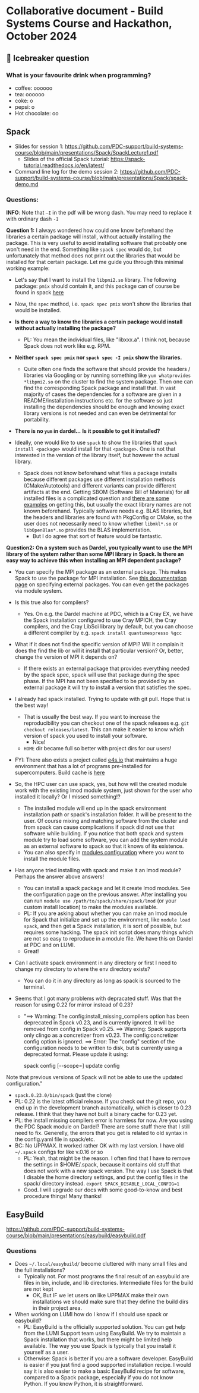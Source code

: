 # Collaborative document - Build Systems Course and Hackathon, October 2024


## :icecream: Icebreaker question

### What is your favourite drink when programming?

- coffee: oooooo
- tea: oooooo
- coke: o
- pepsi: o
- Hot chocolate: oo

## Spack

* Slides for session 1: https://github.com/PDC-support/build-systems-course/blob/main/presentations/Spack/SpackLecture1.pdf
    * Slides of the official Spack tutorial: https://spack-tutorial.readthedocs.io/en/latest/
* Command line log for the demo session 2: https://github.com/PDC-support/build-systems-course/blob/main/presentations/Spack/spack-demo.md

### Questions:

**INFO**: Note that `–I` in the pdf will be wrong dash. You may need to replace it with ordinary dash `-I`

**Question 1:**
I always wondered how could one know beforehand the libraries a certain package will install, without actually installing the package. This is very useful to avoid installing software that probably one won't need in the end. Something like `spack spec` would do, but unfortunately that method does not print out the libraries that would be installed for that certain package. Let me guide you through this minimal working example:
- Let's say that I want to install the `libpmi2.so` library. The following package:  `pmix` should contain it, and this package can of course be found in spack [here](https://packages.spack.io/package.html?name=pmix)
- Now, the `spec` method, i.e. `spack spec pmix` won't show the libraries that would be installed. 
- **Is there a way to know the libraries a certain package would install without actually installing the package?**
    - PL: You mean the individual files, like "libxxx.a". I think not, because Spack does not work like e.g. RPM.
- **Neither `spack spec pmix` nor `spack spec -I pmix` show the libraries.**
    - Quite often one finds the software that should provide the headers / libraries via Googling or by running something like `yum whatprovides *libpmi2.so` on the cluster to find the system package. Then one can find the corresponding Spack package and install that. In vast majority of cases the dependencies for a software are given in a README/installation instructions etc. for the software so just installing the dependencies should be enough and knowing exact library versions is not needed and can even be detrimental for portability.

- **There is no `yum` in dardel...** **Is it possible to get it installed?**

- Ideally, one would like to use `spack` to show the libraries that `spack install <package>` would install for that `<package>`. One is not that interested in the version of the library itself, but however the actual library.
    - Spack does not know beforehand what files a package installs because different packages use different installation methods (CMake/Autotools) and different variants can provide different artifacts at the end. Getting SBOM (Software Bill of Materials) for all installed files is a complicated question and [there are some examples](https://github.com/spack/spack-sbom) on getting this, but usually the exact library names are not known beforehand. Typically software needs e.g. BLAS libraries, but the headers and libraries are found with PkgConfig or CMake, so the user does not necessarily need to know whether `libmkl*.so` or `libOpenBlas*.so` provides the BLAS implementation. 
        - But I do agree that sort of feature would be fantastic.

**Question2:**
**On a system such as Dardel, you typically want to use the MPI library of the system rather than some MPI library in Spack. Is there an easy way to achieve this when installing an MPI dependent package?**

- You can specify the MPI package as an external package. This makes Spack to use the package for MPI installation. See  [this documentation page](https://spack.readthedocs.io/en/latest/packages_yaml.html#external-packages) on specifying external packages. You can even get the packages via module system.
- Is this true also for compilers?
  - Yes. On e.g. the Dardel machine at PDC, which is a Cray EX, we have the Spack installation configured to use Cray MPICH, the Cray compilers, and the Cray LibSci library by default, but you can choose a different compiler by e.g. `spack install quantumespresso %gcc`
- What if it does not find the specific version of MPI? Will it complain it does the find the lib or will it install that particular version? Or, better, change the version of MPI it depends on?
  - If there exists an external package that provides everything needed by the spack spec, spack will use that package during the spec phase. If the MPI has not been specified to be provided by an external package it will try to install a version that satisfies the spec.
- I already had spack installed. Trying to update with git pull. Hope that is the best way!
  - That is usually the best way. If you want to increase the reproducibility you can checkout one of the spack releases e.g. `git checkout releases/latest`. This can make it easier to know which version of spack you used to install your software. 
      - Nice!
  - ``HOME`` dir became full so better with project dirs for our users!
- FYI: There also exists a project called [e4s.io](https://e4s-project.github.io) that maintains a huge environment that has a lot of programs pre-installed for supercomputers. Build cache is [here](https://oaciss.uoregon.edu/e4s/inventory.html)
- So, the HPC user can use spack, yes, but how will the created module work with the existing lmod module system, just shown for the user who installed it locally? Or I missed something!?
    - The installed module will end up in the spack environment installation path or spack's installation folder. It will be present to the user. Of course mixing and matching software from the cluster and from spack can cause complications if spack did not use that software while building. If you notice that both spack and system module try to load some software, you can add the system module as an external software to spack so that it knows of its existence.
    - You can also specify in [modules configuration](https://spack.readthedocs.io/en/latest/module_file_support.html#the-modules-yaml-config-file-and-module-sets)  where you want to install the module files.
- Has anyone tried installing with spack and make it an lmod module? Perhaps the answer above answers!
    - You can install a spack package and let it create lmod modules. See the configuration page on the previous answer. After installing you can run `module use /path/to/spack/share/spack/lmod` (or your custom install location) to make the modules available.
    - PL: If you are asking about whether you can make an lmod module for Spack that initialize and set up the environment, like `module load spack`, and then get a Spack installation, it is sort of possible, but requires some hacking. The spack init script does many things which are not so easy to reproduce in a module file. We have this on Dardel at PDC and on LUMI.
  - Great!

- Can I activate spack environment in any directory or first I need to change my directory to where the env directory exists?
  - You can do it in any directory as long as spack is sourced to the terminal.

- Seems that I got many problems with depracated stuff. Was that the reason for using 0.22 for mirror instead of 0.23?
    - "==> Warning: The config:install_missing_compilers option has been deprecated in Spack v0.23, and is currently ignored. It will be removed from config in Spack v0.25.
==> Warning: Spack supports only clingo as a concretizer from v0.23. The config:concretizer config option is ignored.
==> Error: The "config" section of the configuration needs to be written to disk, but is currently using a deprecated format. Please update it using:

        spack config [--scope=<scope>] update config

Note that previous versions of Spack will not be able to use the updated configuration."
  - ``spack.0.23.0/bin/spack`` (just the clone)
  - PL: 0.22 is the latest official release. If you check out the git repo, you end up in the development branch automatically, which is closer to 0.23 release. I think that they have not built a binary cache for 0.23 yet.
  - PL: the install missing compilers error is harmless for now. Are you using the PDC Spack module on Dardel? There are some stuff there that I still need to fix. Generelly, the errors that you get is related to old syntax in the config.yaml file in spack/etc.
  - BC: No UPPMAX. It worked rather OK with my last version. I have old ``~/.spack`` configs for like v.0.16 or so
      - PL: Yeah, that might be the reason. I often find that I have to remove the settings in $HOME/.spack, because it contains old stuff that does not work with a new spack version. The way I use Spack is that I disable the home directory settings, and put the config files in the spack/ directory instead. `export SPACK_DISABLE_LOCAL_CONFIG=1`
    - Good. I will upgrade our docs with some good-to-know and best procedure things! Many thanks!

## EasyBuild
https://github.com/PDC-support/build-systems-course/blob/main/presentations/easybuild/easybuild.pdf

### Questions

- Does ``~/.local/easybuild/`` become cluttered with many small files and the full installations?
  - Typically not. For most programs the final result of an easybuild are files in bin, include, and lib directories. Intermediate files for the build are not kept
    - OK, But IF we let users on like UPPMAX make their own installations we should make sure that they define the build dirs in their project area. 
- When working on LUMI how do I know if I should use spack or easybuild?
  - PL: EasyBuild is the officially supported solution. You can get help from the LUMI Support team using EasyBuild. We try to maintain a Spack installation that works, but there might be limited help available. The way you use Spack is typically that you install it yourself as a user.
  - Otherwise: Spack is better if you are a software developer. EasyBuild is easier if you just find a good supported installation recipe.  I would say it is also easier to make a basic EasyBuild recipe for software, compared to a Spack package, especially if you do not know Python. If you know Python, it is straightforward.
